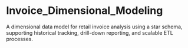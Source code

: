 # Invoice_Dimensional_Modeling
A dimensional data model for retail invoice analysis using a star schema, supporting historical tracking, drill-down reporting, and scalable ETL processes.
